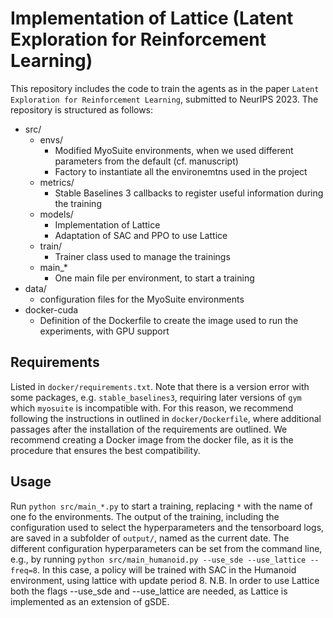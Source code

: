 # Implementation of Lattice (Latent Exploration for Reinforcement Learning)

This repository includes the code to train the agents as in the paper `Latent Exploration for Reinforcement Learning`, submitted to NeurIPS 2023. The repository is structured as follows:
* src/
  * envs/
    * Modified MyoSuite environments, when we used different parameters from the default (cf. manuscript)
    * Factory to instantiate all the environemtns used in the project
  * metrics/
    * Stable Baselines 3 callbacks to register useful information during the training
  * models/
    * Implementation of Lattice
    * Adaptation of SAC and PPO to use Lattice
  * train/
    * Trainer class used to manage the trainings
  * main_*
    * One main file per environment, to start a training
* data/
  * configuration files for the MyoSuite environments
* docker-cuda
  * Definition of the Dockerfile to create the image used to run the experiments, with GPU support


## Requirements

Listed in `docker/requirements.txt`. Note that there is a version error with some packages, e.g. `stable_baselines3`, requiring later versions of `gym` which `myosuite` is incompatible with. For this reason, we recommend following the instructions in outlined in `docker/Dockerfile`, where additional passages after the installation of the requirements are outlined. We recommend creating a Docker image from the docker file, as it is the procedure that ensures the best compatibility.

## Usage

Run `python src/main_*.py` to start a training, replacing `*` with the name of one fo the environments. The output of the training, including the configuration used to select the hyperparameters and the tensorboard logs, are saved in a subfolder of `output/`, named as the current date. The different configuration hyperparameters can be set from the command line, e.g., by running `python src/main_humanoid.py --use_sde --use_lattice --freq=8`. In this case, a policy will be trained with SAC in the Humanoid environment, using lattice with update period 8. 
N.B. In order to use Lattice both the flags --use_sde and --use_lattice are needed, as Lattice is implemented as an extension of gSDE.
